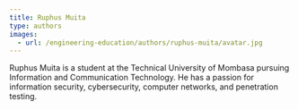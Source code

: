```yaml
---
title: Ruphus Muita
type: authors
images:
  - url: /engineering-education/authors/ruphus-muita/avatar.jpg 
---
```

Ruphus Muita is a student at the Technical University of Mombasa pursuing Information and Communication Technology. He has a passion for information security, cybersecurity, computer networks, and penetration testing.